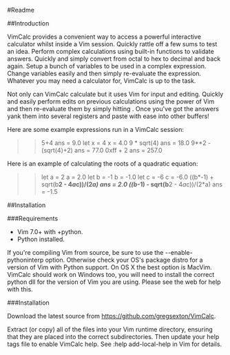 #Readme

##Introduction

VimCalc provides a convenient way to access a powerful interactive calculator
whilst inside a Vim session. Quickly rattle off a few sums to test an idea.
Perform complex calculations using built-in functions to validate answers.
Quickly and simply convert from octal to hex to decimal and back again. Setup
a bunch of variables to be used in a complex expression. Change variables
easily and then simply re-evaluate the expression. Whatever you may need a
calculator for, VimCalc is up to the task.

Not only can VimCalc calculate but it uses Vim for input and editing. Quickly
and easily perform edits on previous calculations using the power of Vim and
then re-evaluate them by simply hitting <CR>. Once you've got the answers yank
them into several registers and paste with ease into other buffers!

Here are some example expressions run in a VimCalc session:

>> 5+4
>ans = 9.0
>> let x = 4
>x = 4.0
>> 9 * sqrt(4)
>ans = 18.0
>> 9**2 - (sqrt(4)+2)
>ans = 77.0
>> 0xff + 2
>ans = 257.0

Here is an example of calculating the roots of a quadratic
equation:

>> let a = 2
>a = 2.0
>> let b = -1
>b = -1.0
>> let c = -6
>c = -6.0
>> ((b*-1) + sqrt(b**2 - 4*a*c))/(2*a)
>ans = 2.0
>> ((b*-1) - sqrt(b**2 - 4*a*c))/(2*a)
>ans = -1.5

##Installation

###Requirements

  * Vim 7.0+ with +python.
  * Python installed.

If you're compiling Vim from source, be sure to use the --enable-pythoninterp
option. Otherwise check your OS's package distro for a version of Vim with
Python support. On OS X the best option is MacVim. VimCalc should work on
Windows too, you will need to install the correct python dll for the version
of Vim you are using. Please see the web for help with this.

###Installation

Download the latest source from https://github.com/gregsexton/VimCalc.

Extract (or copy) all of the files into your Vim runtime directory, ensuring
that they are placed into the correct subdirectories. Then update your help
tags file to enable VimCalc help. See :help add-local-help in Vim for details.
